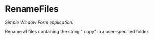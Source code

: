 # RenameFiles
*Simple Window Form application.*

Rename all files containing the string " copy" in a user-specified folder.
